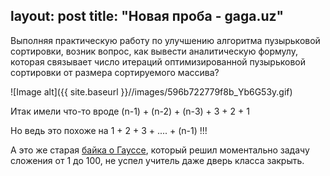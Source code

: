 layout: post
title:  "Новая проба - gaga.uz"
---
Выполняя практическую работу по улучшению алгоритма пузырьковой сортировки, возник вопрос, как вывести аналитическую формулу, которая связывает число итераций оптимизированной пузырьковой сортировки от размера сортируемого массива?

![Image alt]({{ site.baseurl }}//images/596b722779f8b_Yb6G53y.gif)

Итак имели что-то вроде (n-1) + (n-2) + (n-3) + 3 + 2 + 1

Но ведь это похоже на 1 + 2 + 3 + .... + (n-1) !!!

А это же старая [байка о Гауссе](https://betterexplained.com/articles/techniques-for-adding-the-numbers-1-to-100/), который решил моментально задачу сложения от 1 до 100, не успел учитель даже дверь класса закрыть.

